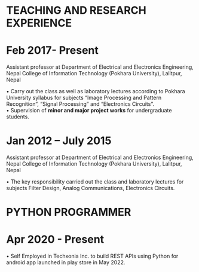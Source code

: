 TEACHING AND RESEARCH EXPERIENCE
=====

Feb 2017- Present
======
Assistant professor at Department of Electrical and Electronics Engineering, Nepal College of Information Technology (Pokhara University), Lalitpur, Nepal<br/>

  •	Carry out the class as well as laboratory lectures according to Pokhara University syllabus for subjects “Image Processing and Pattern Recognition”, “Signal Processing” and “Electronics Circuits”. <br/>
    •	Supervision of **minor and major project works** for undergraduate students.
  
Jan 2012 – July 2015
======
Assistant professor at Department of Electrical and Electronics Engineering, Nepal College of Information Technology (Pokhara University), Lalitpur, Nepal<br/>

  •	The key responsibility carried out the class and laboratory lectures for subjects Filter Design, Analog Communications, Electronics Circuits.
  
  
PYTHON PROGRAMMER
====

Apr 2020 - Present
===
•	Self Employed in Techxonia Inc. to build REST APIs using Python for android app launched in play store in May 2022.
